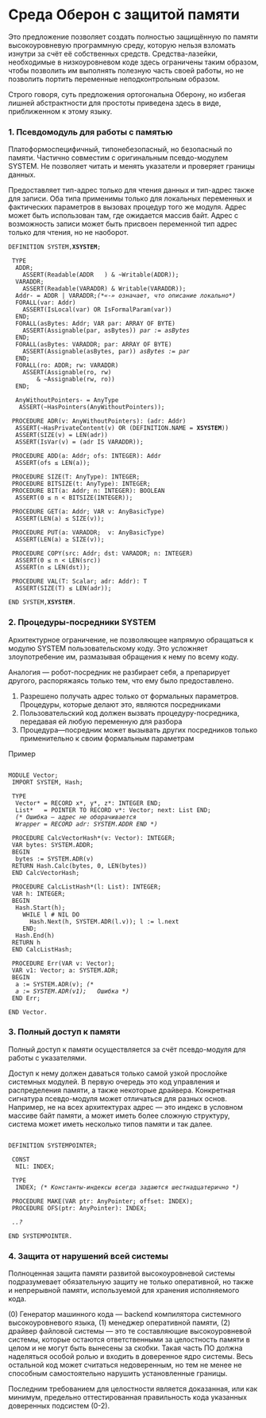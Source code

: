 # Среда Оберон с защитой памяти

Это предложение позволяет создать полностью защищённую по памяти высокоуровневую программную среду, которую нельзя взломать изнутри за счёт её собственных средств. Средства-лазейки, необходимые в низкоуровневом коде здесь ограничены таким образом, чтобы позволить им выполнять полезную часть своей работы, но не позволить портить переменные неподконтрольным образом.

Строго говоря, суть предложения ортогональна Оберону, но избегая лишней абстрактности для простоты приведена здесь в виде, приближенном к этому языку.

### 1. Псевдомодуль для работы с памятью
Платоформоспецифичный, типонебезопасный, но безопасный по памяти. Частично совместим с оригинальным псевдо-модулем SYSTEM. Не позволяет читать и менять указатели и проверяет границы данных.

Предоставляет тип-адрес только для чтения данных и тип-адрес также для записи. Оба типа применимы только для локальных переменных и фактических параметров в вызовах процедур того же модуля. Адрес может быть использован там, где ожидается массив байт. Адрес с возможность записи может быть присвоен переменной тип адрес только для чтения, но не наоборот.

<pre><code>DEFINITION SYSTEM,<b>XSYSTEM</b>;

 TYPE
  ADDR;
    ASSERT(Readable(ADDR   ) & ~Writable(ADDR));
  VARADDR;
    ASSERT(Readable(VARADDR) & Writable(VARADDR));
  Addr- = ADDR | VARADDR;<i>(*«-» означает, что описание локально*)</i>
  FORALL(var: Addr)
    ASSERT(IsLocal(var) OR IsFormalParam(var))
  END;
  FORALL(asBytes: Addr; VAR par: ARRAY OF BYTE)
    ASSERT(Assignable(par, asBytes)) <i>par := asBytes</i>
  END;
  FORALL(asBytes: VARADDR; par: ARRAY OF BYTE)
    ASSERT(Assignable(asBytes, par)) <i>asBytes := par</i>
  END;
  FORALL(ro: ADDR; rw: VARADDR)
    ASSERT(Assignable(ro, rw)
        & ~Assignable(rw, ro))
  END;

  AnyWithoutPointers- = AnyType
   ASSERT(~HasPointers(AnyWithoutPointers));

 PROCEDURE ADR(v: AnyWithoutPointers): (adr: Addr)
  ASSERT(~HasPrivateContent(v) OR (DEFINITION.NAME = <b>XSYSTEM</b>))
  ASSERT(SIZE(v) = LEN(adr))
  ASSERT(IsVar(v) = (adr IS VARADDR));

 PROCEDURE ADD(a: Addr; ofs: INTEGER): Addr
  ASSERT(ofs ≤ LEN(a));

 PROCEDURE SIZE(T: AnyType): INTEGER;
 PROCEDURE BITSIZE(t: AnyType): INTEGER;
 PROCEDURE BIT(a: Addr; n: INTEGER): BOOLEAN
  ASSERT(0 ≤ n < BITSIZE(INTEGER));

 PROCEDURE GET(a: Addr; VAR v: AnyBasicType)
  ASSERT(LEN(a) ≤ SIZE(v));

 PROCEDURE PUT(a: VARADDR;  v: AnyBasicType)
  ASSERT(LEN(a) ≥ SIZE(v));

 PROCEDURE COPY(src: Addr; dst: VARADDR; n: INTEGER)
  ASSERT(0 ≤ n < LEN(src))
  ASSERT(n ≤ LEN(dst));

 PROCEDURE VAL(T: Scalar; adr: Addr): T
  ASSERT(SIZE(T) ≤ LEN(adr));

END SYSTEM,<b>XSYSTEM</b>.
</code></pre>

### 2. Процедуры-посредники SYSTEM
Архитектурное ограничение, не позволяющее напрямую обращаться к модулю SYSTEM пользовательскому коду. Это усложняет злоупотребение им, размазывая обращения к нему по всему коду.

Аналогия — робот-посредник не разбирает себя, а препарирует другого, распоряжаясь только тем, что ему было предоставлено.

 1. Разрешено получать адрес только от формальных параметров. Процедуры, которые делают это, являются посредниками
 2. Пользовательский код должен вызвать процедуру-посредника, передавая ей любую переменную для разбора
 3. Процедура—посредник может вызывать других посредников только применительно к своим формальным параметрам

Пример
<pre><code>
MODULE Vector;
 IMPORT SYSTEM, Hash;

 TYPE
  Vector* = RECORD x*, y*, z*: INTEGER END;
  List*   = POINTER TO RECORD v*: Vector; next: List END;
  <i>(* Ошибка — адрес не оборачивается 
  Wrapper = RECORD adr: SYSTEM.ADDR END *)</i>

 PROCEDURE CalcVectorHash*(v: Vector): INTEGER;
 VAR bytes: SYSTEM.ADDR;
 BEGIN
  bytes := SYSTEM.ADR(v)
 RETURN Hash.Calc(bytes, 0, LEN(bytes))
 END CalcVectorHash;

 PROCEDURE CalcListHash*(l: List): INTEGER;
 VAR h: INTEGER;
 BEGIN
  Hash.Start(h);
    WHILE l # NIL DO
      Hash.Next(h, SYSTEM.ADR(l.v)); l := l.next
    END;
  Hash.End(h)
 RETURN h
 END CalcListHash;

 PROCEDURE Err(VAR v: Vector);
 VAR v1: Vector; a: SYSTEM.ADR;
 BEGIN
  a := SYSTEM.ADR(v); <i>(*
  a := SYSTEM.ADR(v1);   Ошибка *)</i>
 END Err;

END Vector.
</code></pre>

### 3. Полный доступ к памяти
Полный доступ к памяти осуществляется за счёт псевдо-модуля для работы с указателями.

Доступ к нему должен даваться только самой узкой прослойке системных модулей. В первую очередь это код управления и распределения памяти, а также некоторые драйвера. Конкретная сигнатура псевдо-модуля может отличаться для разных основ. Например, не на всех архитектурах адрес — это индекс в условном массиве байт памяти, а может иметь более сложную структуру, система может иметь несколько типов памяти и так далее.

<pre><code>
DEFINITION SYSTEMPOINTER;

 CONST
  NIL: INDEX;

 TYPE
  INDEX; <i>(* Константы-индексы всегда задаются шестнадцатерично *)</i>

 PROCEDURE MAKE(VAR ptr: AnyPointer; offset: INDEX);
 PROCEDURE OFS(ptr: AnyPointer): INDEX;

 <i>..?</i>

END SYSTEMPOINTER.
</code></pre>

### 4. Защита от нарушений всей системы
Полноценная защита памяти развитой высокоуровневой системы подразумевает обязательную защиту не только оперативной, но также и непрерывной памяти, используемой для хранения исполняемого кода.

(0) Генератор машинного кода — backend компилятора системного высокоуровневого языка, (1) менеджер оперативной памяти, (2) драйвер файловой системы — это те составляющие высокоуровневой системы, которые остаются ответственными за целостность памяти в целом и не могут быть вынесены за скобки. Такая часть ПО должна наделяться особой ролью и входить в доверенное ядро системы. Весь остальной код может считаться недоверенным, но тем не менее не способным самостоятельно нарушить установленные границы.

Последним требованием для целостности является доказанная, или как минимум, предельно оттестированная правильность кода указанных доверенных подсистем (0-2).
